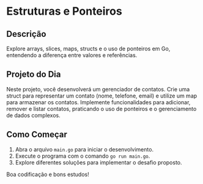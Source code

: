 # Estruturas e Ponteiros

## Descrição
Explore arrays, slices, maps, structs e o uso de ponteiros em Go, entendendo a diferença entre valores e referências.

## Projeto do Dia
Neste projeto, você desenvolverá um gerenciador de contatos. Crie uma struct para representar um contato (nome, telefone, email) e utilize um map para armazenar os contatos. Implemente funcionalidades para adicionar, remover e listar contatos, praticando o uso de ponteiros e o gerenciamento de dados complexos.

## Como Começar
1. Abra o arquivo `main.go` para iniciar o desenvolvimento.
2. Execute o programa com o comando `go run main.go`.
3. Explore diferentes soluções para implementar o desafio proposto.

Boa codificação e bons estudos!
